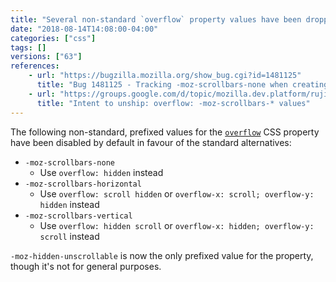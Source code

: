 ```yaml
---
title: "Several non-standard `overflow` property values have been dropped"
date: "2018-08-14T14:08:00-04:00"
categories: ["css"]
tags: []
versions: ["63"]
references:
    - url: "https://bugzilla.mozilla.org/show_bug.cgi?id=1481125"
      title: "Bug 1481125 - Tracking -moz-scrollbars-none when creating webcompat issues."
    - url: "https://groups.google.com/d/topic/mozilla.dev.platform/rujif05uOTo/discussion"
      title: "Intent to unship: overflow: -moz-scrollbars-* values"
---
```

The following non-standard, prefixed values for the [`overflow`](https://developer.mozilla.org/en-US/docs/Web/CSS/overflow) CSS property have been disabled by default in favour of the standard alternatives:

* `-moz-scrollbars-none`
    * Use `overflow: hidden` instead
* `-moz-scrollbars-horizontal`
    * Use `overflow: scroll hidden` or `overflow-x: scroll; overflow-y: hidden` instead
* `-moz-scrollbars-vertical`
    * Use `overflow: hidden scroll` or `overflow-x: hidden; overflow-y: scroll` instead

`-moz-hidden-unscrollable` is now the only prefixed value for the property, though it's not for general purposes.
